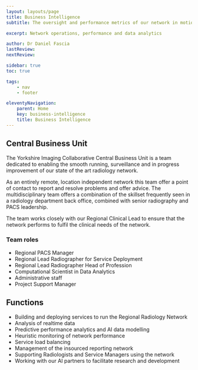 ```yaml
---
layout: layouts/page
title: Business Intelligence
subtitle: The oversight and performance metrics of our network in motion, carried out by our Central Business Unit

excerpt: Network operations, performance and data analytics

author: Dr Daniel Fascia
lastReview: 
nextReview: 

sidebar: true
toc: true

tags:
    - nav
    - footer

eleventyNavigation:
    parent: Home
    key: business-intelligence
    title: Business Intelligence
---
```

## Central Business Unit

The Yorkshire Imaging Collaborative Central Business Unit is a team dedicated to enabling the smooth running,  surveillance and in progress improvement of our state of the art radiology network.

As an entirely remote, location independent network this team offer a point of contact to report and resolve problems and offer advice. The multidisciplinary team offers a combination of the skillset frequently seen in a radiology department back office, combined with senior radiography and PACS leadership.

The team works closely with our Regional Clinical Lead to ensure that the network performs to fulfil the clinical needs of the network.

### Team roles

* Regional PACS Manager
* Regional Lead Radiographer for Service Deployment
* Regional Lead Radiographer Head of Profession
* Computational Scientist in Data Analytics
* Administrative staff
* Project Support Manager

## Functions

* Building and deploying services to run the Regional Radiology Network
* Analysis of realtime data
* Predictive performance analytics and AI data modelling
* Heuristic monitoring of network performance
* Service load balancing
* Management of the insourced reporting network
* Supporting Radiologists and Service Managers using the network
* Working with our AI partners to facilitate research and development